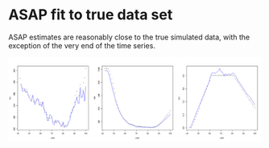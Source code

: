 # ASAP fit to true data set
ASAP estimates are reasonably close to the true simulated data, with the exception of the very end of the time series.

![3panel fit](3panel_true_vs_est.png)
